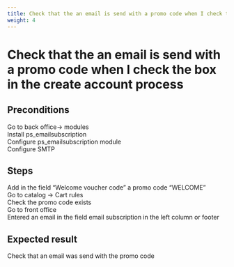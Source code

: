 ```yaml
---
title: Check that the an email is send with a promo code when I check the box in the create account process
weight: 4
---
```


# Check that the an email is send with a promo code when I check the box in the create account process

## Preconditions

Go to back office-> modules<br />
Install ps_emailsubscription<br />
Configure ps_emailsubscription module<br />
Configure SMTP 
## Steps

Add in the field “Welcome voucher code” a promo code “WELCOME”<br />
Go to catalog -> Cart rules<br />
Check the promo code exists <br />
Go to front office<br />
Entered an email in the field email subscription in the left column or footer 

## Expected result

Check that an email was send with the promo code


